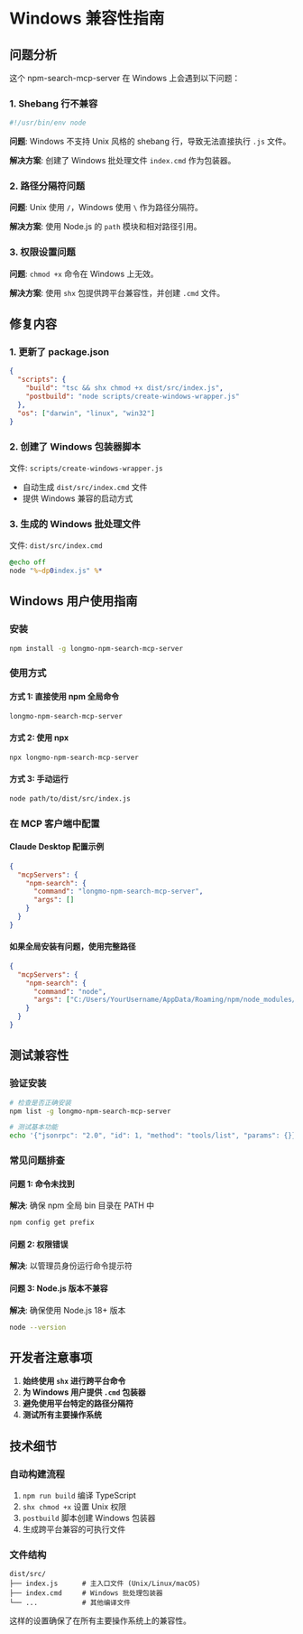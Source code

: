 # Windows 兼容性指南

## 问题分析

这个 npm-search-mcp-server 在 Windows 上会遇到以下问题：

### 1. Shebang 行不兼容
```bash
#!/usr/bin/env node
```
**问题**: Windows 不支持 Unix 风格的 shebang 行，导致无法直接执行 `.js` 文件。

**解决方案**: 创建了 Windows 批处理文件 `index.cmd` 作为包装器。

### 2. 路径分隔符问题
**问题**: Unix 使用 `/`，Windows 使用 `\` 作为路径分隔符。

**解决方案**: 使用 Node.js 的 `path` 模块和相对路径引用。

### 3. 权限设置问题
**问题**: `chmod +x` 命令在 Windows 上无效。

**解决方案**: 使用 `shx` 包提供跨平台兼容性，并创建 `.cmd` 文件。

## 修复内容

### 1. 更新了 package.json
```json
{
  "scripts": {
    "build": "tsc && shx chmod +x dist/src/index.js",
    "postbuild": "node scripts/create-windows-wrapper.js"
  },
  "os": ["darwin", "linux", "win32"]
}
```

### 2. 创建了 Windows 包装器脚本
文件: `scripts/create-windows-wrapper.js`
- 自动生成 `dist/src/index.cmd` 文件
- 提供 Windows 兼容的启动方式

### 3. 生成的 Windows 批处理文件
文件: `dist/src/index.cmd`
```cmd
@echo off
node "%~dp0index.js" %*
```

## Windows 用户使用指南

### 安装
```bash
npm install -g longmo-npm-search-mcp-server
```

### 使用方式

#### 方式 1: 直接使用 npm 全局命令
```bash
longmo-npm-search-mcp-server
```

#### 方式 2: 使用 npx
```bash
npx longmo-npm-search-mcp-server
```

#### 方式 3: 手动运行
```bash
node path/to/dist/src/index.js
```

### 在 MCP 客户端中配置

#### Claude Desktop 配置示例
```json
{
  "mcpServers": {
    "npm-search": {
      "command": "longmo-npm-search-mcp-server",
      "args": []
    }
  }
}
```

#### 如果全局安装有问题，使用完整路径
```json
{
  "mcpServers": {
    "npm-search": {
      "command": "node",
      "args": ["C:/Users/YourUsername/AppData/Roaming/npm/node_modules/longmo-npm-search-mcp-server/dist/src/index.js"]
    }
  }
}
```

## 测试兼容性

### 验证安装
```bash
# 检查是否正确安装
npm list -g longmo-npm-search-mcp-server

# 测试基本功能
echo '{"jsonrpc": "2.0", "id": 1, "method": "tools/list", "params": {}}' | longmo-npm-search-mcp-server
```

### 常见问题排查

#### 问题 1: 命令未找到
**解决**: 确保 npm 全局 bin 目录在 PATH 中
```bash
npm config get prefix
```

#### 问题 2: 权限错误
**解决**: 以管理员身份运行命令提示符

#### 问题 3: Node.js 版本不兼容
**解决**: 确保使用 Node.js 18+ 版本
```bash
node --version
```

## 开发者注意事项

1. **始终使用 `shx` 进行跨平台命令**
2. **为 Windows 用户提供 `.cmd` 包装器**
3. **避免使用平台特定的路径分隔符**
4. **测试所有主要操作系统**

## 技术细节

### 自动构建流程
1. `npm run build` 编译 TypeScript
2. `shx chmod +x` 设置 Unix 权限
3. `postbuild` 脚本创建 Windows 包装器
4. 生成跨平台兼容的可执行文件

### 文件结构
```
dist/src/
├── index.js      # 主入口文件 (Unix/Linux/macOS)
├── index.cmd     # Windows 批处理包装器
└── ...           # 其他编译文件
```

这样的设置确保了在所有主要操作系统上的兼容性。